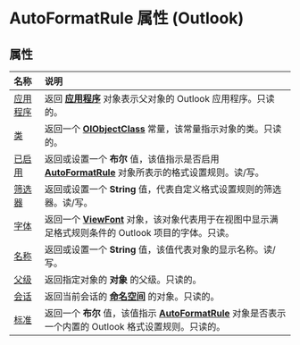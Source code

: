 
# AutoFormatRule 属性 (Outlook)

## 属性



|**名称**|**说明**|
|:-----|:-----|
|[应用程序](a6e8ed7e-b84b-3a7b-4f74-8c4cdf56527d.md)|返回 **[应用程序](797003e7-ecd1-eccb-eaaf-32d6ddde8348.md)** 对象表示父对象的 Outlook 应用程序。只读的。|
|[类](ec2c8550-fca4-9a45-a095-d7f1ad434865.md)|返回一个 **[OlObjectClass](33d724b3-df3c-2a7f-a80f-93b66d96f588.md)** 常量，该常量指示对象的类。只读的。|
|[已启用](b3a99916-83b8-68b8-5541-e4db7d0c9bb1.md)|返回或设置一个 **布尔** 值，该值指示是否启用 **[AutoFormatRule](6d295c41-17f9-8e67-4595-4330fd3cec99.md)** 对象所表示的格式设置规则。读/写。|
|[筛选器](9ae874ba-8d40-ac5d-42e3-8082d790ab3e.md)|返回或设置一个 **String** 值，代表自定义格式设置规则的筛选器。读/写。|
|[字体](25cd0b69-fb9d-5e48-a14d-686037490839.md)|返回一个  **[ViewFont](cbd7c6ce-f49a-1627-0ad9-a019911fb47b.md)** 对象，该对象代表用于在视图中显示满足格式规则条件的 Outlook 项目的字体。只读。|
|[名称](46f324c4-8e4a-c61e-8840-e7be5e1be391.md)|返回或设置一个 **String** 值，该值代表对象的显示名称。读/写。|
|[父级](42564e9d-ebc7-001d-d002-6fcb3a6b8016.md)|返回指定对象的 **对象** 的父级。只读的。|
|[会话](b443da40-c6fc-c4a8-c27c-b5f383c8a3ed.md)|返回当前会话的 **[命名空间](f0dcaa19-07f5-5d42-a3bf-2e42b7885644.md)** 的对象。只读的。|
|[标准](11ba1f61-132a-11ba-529e-b38f7cb6ec57.md)|返回一个 **布尔** 值，该值指示 **[AutoFormatRule](6d295c41-17f9-8e67-4595-4330fd3cec99.md)** 对象是否表示一个内置的 Outlook 格式设置规则。只读的。|
